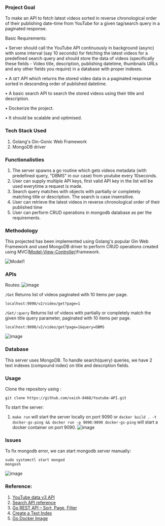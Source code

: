 ### Project Goal
To make an API to fetch latest videos sorted in reverse chronological order of their
publishing date-time from YouTube for a given tag/search query in a paginated
response.

Basic Requirements:

• Server should call the YouTube API continuously in background (async) with
some interval (say 10 seconds) for fetching the latest videos for a predefined
search query and should store the data of videos (specifically these fields -
Video title, description, publishing datetime, thumbnails URLs and any other
fields you require) in a database with proper indexes.

• A `GET` API which returns the stored video data in a paginated response sorted
in descending order of published datetime.

• A basic search API to search the stored videos using their title and description.

• Dockerize the project.

• It should be scalable and optimised.

### Tech Stack Used
1. Golang's Gin-Gonic Web Framework
2. MongoDB driver

### Functionalisties
1. The server spawns a go routine which gets videos metadata (with predefined query, "DBMS" in our case) from youtube every 10seconds.
2. User can supply multiple API keys, first valid API key in the list will be used everytime a request is made.
3. Search query matches with objects with partially or completely matching title or description. The search is case insensitive.
4. User can retrieve the latest videos in reverse chronological order of their published time
5. User can perform CRUD operations in mongodb database as per the requirements.


### Methodology
This projected has been implemented using Golang's popular Gin Web Framework and used MongoDB driver to perform CRUD operations created using MVC([Model-View-Controller](https://www.geeksforgeeks.org/mvc-framework-introduction/))framework.

![Model1](https://github.com/vaish-8468/Youtube-API/assets/84587662/3d8a22a3-2fe9-43f1-8ce9-27f6ee95bcef)



### APIs
Routes:
![image](https://github.com/vaish-8468/Youtube-API/assets/84587662/7c06824d-6e02-4216-bb11-3b1267cfbe54)


`/Get` Returns list of videos paginated with 10 items per page.
```
localhost:9090/v2/video/get?page=1
```

`/Get/:query` Returns list of videos with partially or completely match the given title query parameter, paginated with 10 items per page.
```
localhost:9090/v2/video/get?page=1&query=DBMS
```
![image](https://github.com/vaish-8468/Youtube-API/assets/84587662/bb5bbb79-64dc-4023-b685-0c2c45095909)



### Database
This server uses MongoDB. To handle search(query) queries, we have 2 text indexes (compound index) on title and description fields.

### Usage
Clone the repository using :
```
git clone https://github.com/vaish-8468/Youtube-API.git
```
To start the server:
1. `make run` will start the server locally on port 9090
   or
`docker build . -t docker-gs-ping && docker run -p 9090:9090 docker-gs-ping` will start a docker container on port 9090.
![image](https://github.com/vaish-8468/Youtube-API/assets/84587662/58094105-ef0e-4e75-bc34-c3cb059e222b)


### Issues
To fix mongodb error, we can start mongodb server manually:
```
sudo systemctl start mongod
mongosh
```
![image](https://github.com/vaish-8468/Youtube-API/assets/84587662/3814e17e-4dbd-4ffc-b0c5-e15af7a73488)



### Reference:
 1. [YouTube data v3 API](https://developers.google.com/youtube/v3/gettingstarted)
 2. [Search API reference](https://developers.google.com/youtube/v3/docs/search/list)
 3. [Go REST API – Sort, Page, Filter](https://go-cloud-native.com/golang/go-rest-api-sort-page-and-filter)
 4. [Create a Text Index](https://www.mongodb.com/docs/drivers/go/current/fundamentals/crud/read-operations/text/#:~:text=To%20perform%20a%20text%20search,field%20in%20your%20query%20filter)
 5. [Go Docker Image](https://docs.docker.com/language/golang/build-images/)



